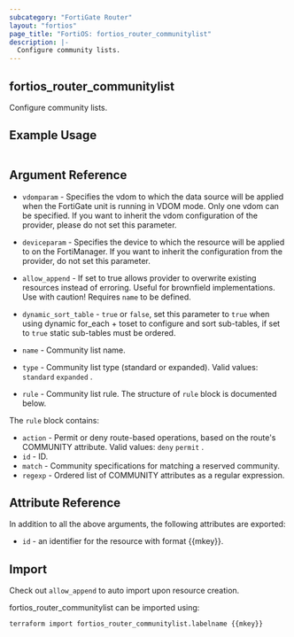 ```yaml
---
subcategory: "FortiGate Router"
layout: "fortios"
page_title: "FortiOS: fortios_router_communitylist"
description: |-
  Configure community lists.
---
```


## fortios_router_communitylist
Configure community lists.

## Example Usage

```hcl

```

## Argument Reference
* `vdomparam` - Specifies the vdom to which the data source will be applied when the FortiGate unit is running in VDOM mode. Only one vdom can be specified. If you want to inherit the vdom configuration of the provider, please do not set this parameter.
* `deviceparam` - Specifies the device to which the resource will be applied to on the FortiManager. If you want to inherit the configuration from the provider, do not set this parameter.
* `allow_append` - If set to true allows provider to overwrite existing resources instead of erroring. Useful for brownfield implementations. Use with caution! Requires `name` to be defined.
* `dynamic_sort_table` - `true` or `false`, set this parameter to `true` when using dynamic for_each + toset to configure and sort sub-tables, if set to `true` static sub-tables must be ordered.

* `name` - Community list name.
* `type` - Community list type (standard or expanded). Valid values: `standard` `expanded` .
* `rule` - Community list rule. The structure of `rule` block is documented below.

The `rule` block contains:

* `action` - Permit or deny route-based operations, based on the route's COMMUNITY attribute. Valid values: `deny` `permit` .
* `id` - ID.
* `match` - Community specifications for matching a reserved community.
* `regexp` - Ordered list of COMMUNITY attributes as a regular expression.

## Attribute Reference

In addition to all the above arguments, the following attributes are exported:
* `id` - an identifier for the resource with format {{mkey}}.

## Import

Check out `allow_append` to auto import upon resource creation.

fortios_router_communitylist can be imported using:
```sh
terraform import fortios_router_communitylist.labelname {{mkey}}
```
